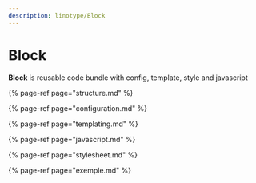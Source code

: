 ```yaml
---
description: linotype/Block
---
```


# Block

**Block** is reusable code bundle with config, template, style and javascript

{% page-ref page="structure.md" %}

{% page-ref page="configuration.md" %}

{% page-ref page="templating.md" %}

{% page-ref page="javascript.md" %}

{% page-ref page="stylesheet.md" %}

{% page-ref page="exemple.md" %}







